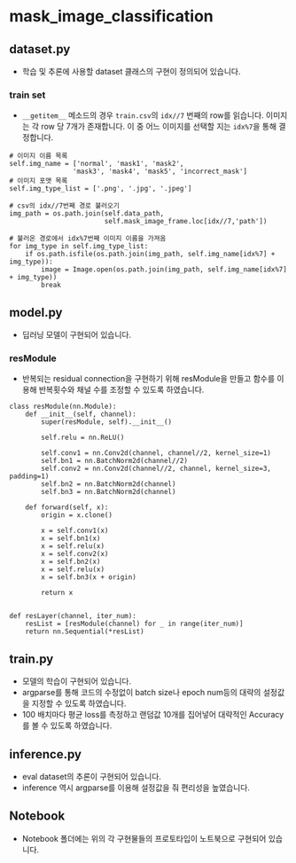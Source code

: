 # mask_image_classification

## dataset.py
- 학습 및 추론에 사용할 dataset 클래스의 구현이 정의되어 있습니다. 

### train set
-  `__getitem__` 메소드의 경우 `train.csv`의 `idx//7` 번째의 row를 읽습니다. 
 이미지는 각 row 당 7개가 존재합니다. 
 이 중 어느 이미지를 선택할 지는 `idx%7`을 통해 결정합니다.

```python3
# 이미지 이름 목록
self.img_name = ['normal', 'mask1', 'mask2', 
                'mask3', 'mask4', 'mask5', 'incorrect_mask']
# 이미지 포맷 목록
self.img_type_list = ['.png', '.jpg', '.jpeg']

# csv의 idx//7번째 경로 불러오기
img_path = os.path.join(self.data_path, 
                        self.mask_image_frame.loc[idx//7,'path'])

# 불러온 경로에서 idx%7번째 이미지 이름을 가져옴
for img_type in self.img_type_list:
    if os.path.isfile(os.path.join(img_path, self.img_name[idx%7] + img_type)):
        image = Image.open(os.path.join(img_path, self.img_name[idx%7] + img_type))
        break
```
## model.py
- 딥러닝 모델이 구현되어 있습니다.

### resModule
- 반복되는 residual connection을 구현하기 위해 resModule을 만들고 함수를 이용해 반복횟수와 채널 수를 조정할 수 있도록 하였습니다.
```python3
class resModule(nn.Module):
    def __init__(self, channel):
        super(resModule, self).__init__()
        
        self.relu = nn.ReLU()
        
        self.conv1 = nn.Conv2d(channel, channel//2, kernel_size=1)
        self.bn1 = nn.BatchNorm2d(channel//2)
        self.conv2 = nn.Conv2d(channel//2, channel, kernel_size=3, padding=1)
        self.bn2 = nn.BatchNorm2d(channel)
        self.bn3 = nn.BatchNorm2d(channel)
    
    def forward(self, x):
        origin = x.clone()
        
        x = self.conv1(x)
        x = self.bn1(x)
        x = self.relu(x)
        x = self.conv2(x)
        x = self.bn2(x)
        x = self.relu(x)
        x = self.bn3(x + origin)
    
        return x


def resLayer(channel, iter_num):
    resList = [resModule(channel) for _ in range(iter_num)]
    return nn.Sequential(*resList)
```

## train.py
- 모델의 학습이 구현되어 있습니다.
- argparse를 통해 코드의 수정없이 batch size나 epoch num등의 대략의 설정값을 지정할 수 있도록 하였습니다.
- 100 배치마다 평균 loss를 측정하고 랜덤값 10개를 집어넣어 대략적인 Accuracy를 볼 수 있도록 하였습니다.

## inference.py 
- eval dataset의 추론이 구현되어 있습니다.
- inference 역시 argparse를 이용해 설정값을 줘 편리성을 높였습니다.

## Notebook
- Notebook 폴더에는 위의 각 구현물들의 프로토타입이 노트북으로 구현되어 있습니다.
